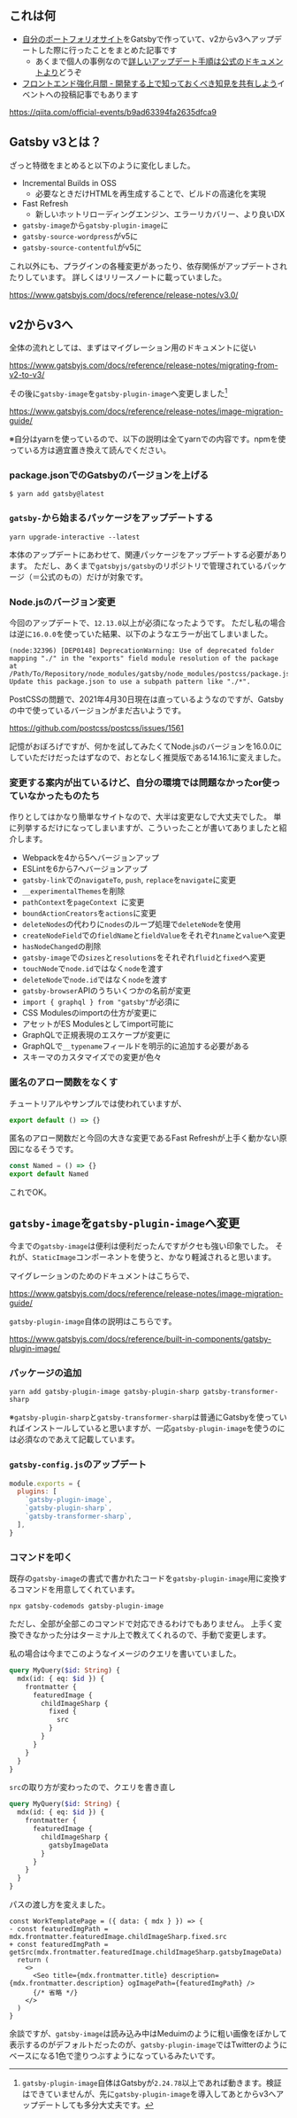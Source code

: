 <!--
title:   Gatsbyで作ったポートフォリオをv2からv3へアップデートした
tags:    React,gatsby,フロントエンド
id:      47a2e19c0e47903b4c6b
private: false
-->
## これは何

- [自分のポートフォリオサイト](https://www.keisukewatanuki.work/)をGatsbyで作っていて、v2からv3へアップデートした際に行ったことをまとめた記事です
    - あくまで個人の事例なので[詳しいアップデート手順は公式のドキュメントより](https://www.gatsbyjs.com/docs/reference/release-notes/migrating-from-v2-to-v3/)どうぞ
- [フロントエンド強化月間 - 開発する上で知っておくべき知見を共有しよう](https://qiita.com/official-events/b9ad63394fa2635dfca9)イベントへの投稿記事でもあります

https://qiita.com/official-events/b9ad63394fa2635dfca9

## Gatsby v3とは？

ざっと特徴をまとめると以下のように変化しました。

- Incremental Builds in OSS
    - 必要なときだけHTMLを再生成することで、ビルドの高速化を実現
- Fast Refresh
    - 新しいホットリローディングエンジン、エラーリカバリー、より良いDX
- `gatsby-image`から`gatsby-plugin-image`に
- `gatsby-source-wordpress`がv5に
- `gatsby-source-contentful`がv5に

これ以外にも、プラグインの各種変更があったり、依存関係がアップデートされたりしています。
詳しくはリリースノートに載っていました。

https://www.gatsbyjs.com/docs/reference/release-notes/v3.0/

## v2からv3へ

全体の流れとしては、まずはマイグレーション用のドキュメントに従い

https://www.gatsbyjs.com/docs/reference/release-notes/migrating-from-v2-to-v3/

その後に`gatsby-image`を`gatsby-plugin-image`へ変更しました[^1]

https://www.gatsbyjs.com/docs/reference/release-notes/image-migration-guide/

[^1]: `gatsby-plugin-image`自体はGatsbyが`2.24.78`以上であれば動きます。検証はできていませんが、先に`gatsby-plugin-image`を導入してあとからv3へアップデートしても多分大丈夫です。

※自分はyarnを使っているので、以下の説明は全てyarnでの内容です。npmを使っている方は適宜置き換えて読んでください。

### package.jsonでのGatsbyのバージョンを上げる

```shell
$ yarn add gatsby@latest
```

### `gatsby-`から始まるパッケージをアップデートする

```shell
yarn upgrade-interactive --latest
```

本体のアップデートにあわせて、関連パッケージをアップデートする必要があります。
ただし、あくまで`gatsbyjs/gatsby`のリポジトリで管理されているパッケージ（＝公式のもの）だけが対象です。

### Node.jsのバージョン変更

今回のアップデートで、`12.13.0`以上が必須になったようです。
ただし私の場合は逆に`16.0.0`を使っていた結果、以下のようなエラーが出てしまいました。

```
(node:32396) [DEP0148] DeprecationWarning: Use of deprecated folder mapping "./" in the "exports" field module resolution of the package at
/Path/To/Repository/node_modules/gatsby/node_modules/postcss/package.json.
Update this package.json to use a subpath pattern like "./*".
```

PostCSSの問題で、2021年4月30日現在は直っているようなのですが、Gatsbyの中で使っているバージョンがまだ古いようです。

https://github.com/postcss/postcss/issues/1561

記憶がおぼろげですが、何かを試してみたくてNode.jsのバージョンを16.0.0にしていただけだったはずなので、おとなしく推奨版である14.16.1に変えました。

### 変更する案内が出ているけど、自分の環境では問題なかったor使っていなかったものたち

作りとしてはかなり簡単なサイトなので、大半は変更なしで大丈夫でした。
単に列挙するだけになってしまいますが、こういったことが書いてありましたと紹介します。

- Webpackを4から5へバージョンアップ
- ESLintを6から7へバージョンアップ
- `gatsby-link`での`navigateTo`, `push`, `replace`を`navigate`に変更
- `__experimentalThemes`を削除
- `pathContext`を`pageContext `に変更
- `boundActionCreators`を`actions`に変更
- `deleteNodes`の代わりに`nodes`のループ処理で`deleteNode`を使用
- `createNodeField`での`fieldName`と`fieldValue`をそれぞれ`name`と`value`へ変更
- `hasNodeChanged`の削除
- `gatsby-image`での`sizes`と`resolutions`をそれぞれ`fluid`と`fixed`へ変更
- `touchNode`で`node.id`ではなく`node`を渡す
- `deleteNode`で`node.id`ではなく`node`を渡す
- `gatsby-browser`APIのうちいくつかの名前が変更
- `import { graphql } from "gatsby"`が必須に
- CSS Modulesのimportの仕方が変更に
- アセットがES Modulesとしてimport可能に
- GraphQLで正規表現のエスケープが変更に
- GraphQLで`__typename`フィールドを明示的に追加する必要がある
- スキーマのカスタマイズでの変更が色々

### 匿名のアロー関数をなくす

チュートリアルやサンプルでは使われていますが、

```jsx
export default () => {}
```

匿名のアロー関数だと今回の大きな変更であるFast Refreshが上手く動かない原因になるそうです。

```jsx
const Named = () => {}
export default Named
```

これでOK。

## `gatsby-image`を`gatsby-plugin-image`へ変更

今までの`gatsby-image`は便利は便利だったんですがクセも強い印象でした。
それが、`StaticImage`コンポーネントを使うと、かなり軽減されると思います。

マイグレーションのためのドキュメントはこちらで、

https://www.gatsbyjs.com/docs/reference/release-notes/image-migration-guide/

`gatsby-plugin-image`自体の説明はこちらです。

https://www.gatsbyjs.com/docs/reference/built-in-components/gatsby-plugin-image/

### パッケージの追加

```shell
yarn add gatsby-plugin-image gatsby-plugin-sharp gatsby-transformer-sharp
```

※`gatsby-plugin-sharp`と`gatsby-transformer-sharp`は普通にGatsbyを使っていればインストールしていると思いますが、一応`gatsby-plugin-image`を使うのには必須なのであえて記載しています。

### `gatsby-config.js`のアップデート

```javascript
module.exports = {
  plugins: [
    `gatsby-plugin-image`,
    `gatsby-plugin-sharp`,
    `gatsby-transformer-sharp`,
  ],
}
```

### コマンドを叩く

既存の`gatsby-image`の書式で書かれたコードを`gatsby-plugin-image`用に変換するコマンドを用意してくれています。

```shell
npx gatsby-codemods gatsby-plugin-image
```

ただし、全部が全部このコマンドで対応できるわけでもありません。
上手く変換できなかった分はターミナル上で教えてくれるので、手動で変更します。

私の場合は今までこのようなイメージのクエリを書いていました。

```graphql
query MyQuery($id: String) {
  mdx(id: { eq: $id }) {
    frontmatter {
      featuredImage {
        childImageSharp {
          fixed {
            src
          }
        }
      }
    }
  }
}
```

`src`の取り方が変わったので、クエリを書き直し

```graphql
query MyQuery($id: String) {
  mdx(id: { eq: $id }) {
    frontmatter {
      featuredImage {
        childImageSharp {
          gatsbyImageData
        }
      }
    }
  }
}
```

パスの渡し方を変えました。

```diff_jsx
const WorkTemplatePage = ({ data: { mdx } }) => {
- const featuredImgPath = mdx.frontmatter.featuredImage.childImageSharp.fixed.src
+ const featuredImgPath = getSrc(mdx.frontmatter.featuredImage.childImageSharp.gatsbyImageData)
  return (
    <>
      <Seo title={mdx.frontmatter.title} description={mdx.frontmatter.description} ogImagePath={featuredImgPath} />
      {/* 省略 */}
    </>
  )
}
```

余談ですが、`gatsby-image`は読み込み中はMeduimのように粗い画像をぼかして表示するのがデフォルトだったのが、`gatsby-plugin-image`ではTwitterのようにベースになる1色で塗りつぶすようになっているみたいです。